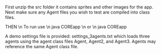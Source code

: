 First unzip the src folder it contains sprites and other images for the app.
Next make sure any Agent files you wish to test are compiled into class files.

THEN
\n
To run use 
\n
java COREapp
\n
or
\n
java COREapp <settings file>

A demo settings file is provided: settings_3agents.txt which loads three agents using the agent class files Agent, Agent2, and Agent3.
Agents may reference the same Agent class file.
